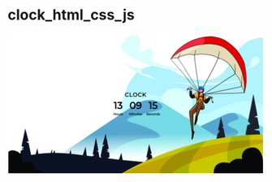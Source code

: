 # clock_html_css_js


[![Website Link](https://github.com/Kranthi2422/clock_html_css_js/blob/main/Screenshot.png)](https://chimerical-elf-408e55.netlify.app/)
